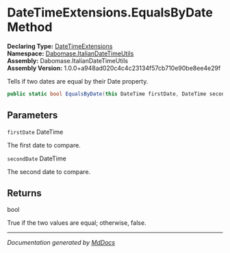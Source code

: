 ﻿<!--  
  <auto-generated>   
    The contents of this file were generated by a tool.  
    Changes to this file may be list if the file is regenerated  
  </auto-generated>   
-->

# DateTimeExtensions.EqualsByDate Method

**Declaring Type:** [DateTimeExtensions](../index.md)  
**Namespace:** [Dabomase.ItalianDateTimeUtils](../../index.md)  
**Assembly:** Dabomase.ItalianDateTimeUtils  
**Assembly Version:** 1.0.0+a948ad020c4c4c23134f57cb710e90be8ee4e29f

Tells if two dates are equal by their Date property.

```csharp
public static bool EqualsByDate(this DateTime firstDate, DateTime secondDate);
```

## Parameters

`firstDate`  DateTime

The first date to compare.

`secondDate`  DateTime

The second date to compare.

## Returns

bool

True if the two values are equal; otherwise, false.

___

*Documentation generated by [MdDocs](https://github.com/ap0llo/mddocs)*
